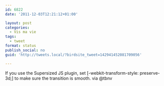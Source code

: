 ```yaml
---
id: 6822
date: '2011-12-03T12:21:12+01:00'

layout: post
categories:
  - Vis ma vie
tags:
  - tweet
format: status
publish_social: no
guid: 'http://tweets.local/?birdsite_tweet=142941452081709056'

---
```


If you use the Supersized JS plugin, set \[-webkit-transform-style: preserve-3d;\] to make sure the transition is smooth. via @tbnv